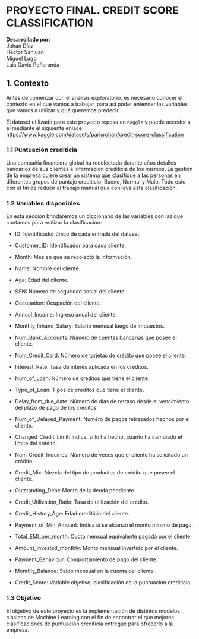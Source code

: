 # PROYECTO FINAL. CREDIT SCORE CLASSIFICATION

**Desarrollado por:**  
Johan Díaz  
Héctor Sanjuan  
Miguel Lugo  
Luis David Peñaranda

## 1. Contexto

Antes de comenzar con el análisis exploratorio, es necesario conocer el contexto en el que vamos a trabajar, para así poder entender las variables que vamos a utilizar y qué queremos predecir.

El dataset utilizado para este proyecto reposa en `Kaggle` y puede acceder a el mediante el siguiente enlace: https://www.kaggle.com/datasets/parisrohan/credit-score-classification

### 1.1 Puntuación crediticia

Una compañía financiera global ha recolectado durante años detalles bancarios de sus clientes e información crediticia de los mismos. La gestión de la empresa quiere crear un sistema que clasifique a las personas en diferentes grupos de puntaje crediticio: Bueno, Normal y Malo. Todo esto con el fin de reducir el trabajo manual que conlleva esta clasificación.


### 1.2 Variables disponibles

En esta sección brindaremos un diccionario de las variables con las que contamos para realizar la clasificación:

- ID: Identificador único de cada entrada del dataset.

- Customer_ID: Identificador para cada cliente.

- Month: Mes en que se recolectó la información.

- Name: Nombre del cliente.

- Age: Edad del cliente.

- SSN: Número de seguridad social del cliente.

- Occupation: Ocupación del cliente.

- Annual_Income: Ingreso anual del cliente.

- Monthly_Inhand_Salary: Salario mensual luego de impuestos.

- Num_Bank_Accounts: Número de cuentas bancarias que posee el cliente.

- Num_Credit_Card: Número de tarjetas de crédito que posee el cliente.

- Interest_Rate: Tasa de interés aplicada en los créditos.

- Num_of_Loan: Número de créditos que tiene el cliente.

- Type_of_Loan: Tipos de créditos que tiene el cliente.

- Delay_from_due_date: Número de días de retraso desde el vencimiento del plazo de pago de los créditos.

- Num_of_Delayed_Payment: Numéro de pagos retrasados hechos por el cliente.

- Changed_Credit_Limit: Indica, si lo ha hecho, cuanto ha cambiado el límite del crédito.

- Num_Credit_Inquiries: Número de veces que el cliente ha solicitado un crédito.

- Credit_Mix: Mezcla del tipo de productos de crédito que posee el cliente.

- Outstanding_Debt: Monto de la deuda pendiente.

- Credit_Utilization_Ratio: Tasa de utilización del crédito.

- Credit_History_Age: Edad crediticia del cliente.

- Payment_of_Min_Amount: Indica si se alcanzó el monto mínimo de pago.

- Total_EMI_per_month: Cuota mensual equivalente pagada por el cliente.

- Amount_invested_monthly: Monto mensual invertido por el cliente.

- Payment_Behaviour: Comportamiento de pago del cliente.

- Monthly_Balance: Saldo mensual en la cuenta del cliente.

- Credit_Score: Variable objetivo, clasificación de la puntuación crediticia.


### 1.3 Objetivo

El objetivo de este proyecto es la implementación de distintos modelos clásicos de Machine Learning con el fin de encontrar el que mejores clasificaciones de puntuación crediticia entregue para ofrecerlo a la empresa.